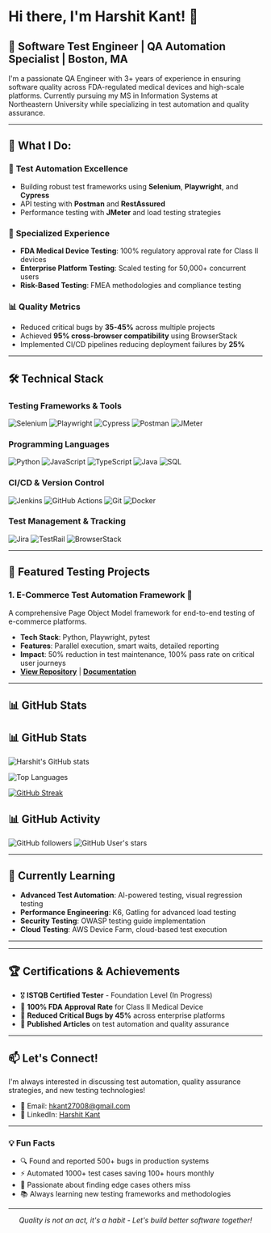 # Hi there, I'm Harshit Kant! 👋

## 🧪 Software Test Engineer | QA Automation Specialist | Boston, MA

I'm a passionate QA Engineer with 3+ years of experience in ensuring software quality across FDA-regulated medical devices and high-scale platforms. Currently pursuing my MS in Information Systems at Northeastern University while specializing in test automation and quality assurance.

---

## 🎯 What I Do:

### 🔬 **Test Automation Excellence**
- Building robust test frameworks using **Selenium**, **Playwright**, and **Cypress**
- API testing with **Postman** and **RestAssured**
- Performance testing with **JMeter** and load testing strategies

### 🏥 **Specialized Experience**
- **FDA Medical Device Testing**: 100% regulatory approval rate for Class II devices
- **Enterprise Platform Testing**: Scaled testing for 50,000+ concurrent users
- **Risk-Based Testing**: FMEA methodologies and compliance testing

### 📊 **Quality Metrics**
- Reduced critical bugs by **35-45%** across multiple projects
- Achieved **95% cross-browser compatibility** using BrowserStack
- Implemented CI/CD pipelines reducing deployment failures by **25%**

---

## 🛠️ Technical Stack

### **Testing Frameworks & Tools**
![Selenium](https://img.shields.io/badge/-Selenium-333333?style=flat&logo=selenium)
![Playwright](https://img.shields.io/badge/-Playwright-333333?style=flat&logo=playwright)
![Cypress](https://img.shields.io/badge/-Cypress-333333?style=flat&logo=cypress)
![Postman](https://img.shields.io/badge/-Postman-333333?style=flat&logo=postman)
![JMeter](https://img.shields.io/badge/-JMeter-333333?style=flat&logo=apache)

### **Programming Languages**
![Python](https://img.shields.io/badge/-Python-333333?style=flat&logo=python)
![JavaScript](https://img.shields.io/badge/-JavaScript-333333?style=flat&logo=javascript)
![TypeScript](https://img.shields.io/badge/-TypeScript-333333?style=flat&logo=typescript)
![Java](https://img.shields.io/badge/-Java-333333?style=flat&logo=java)
![SQL](https://img.shields.io/badge/-SQL-333333?style=flat&logo=postgresql)

### **CI/CD & Version Control**
![Jenkins](https://img.shields.io/badge/-Jenkins-333333?style=flat&logo=jenkins)
![GitHub Actions](https://img.shields.io/badge/-GitHub%20Actions-333333?style=flat&logo=github-actions)
![Git](https://img.shields.io/badge/-Git-333333?style=flat&logo=git)
![Docker](https://img.shields.io/badge/-Docker-333333?style=flat&logo=docker)

### **Test Management & Tracking**
![Jira](https://img.shields.io/badge/-Jira-333333?style=flat&logo=jira)
![TestRail](https://img.shields.io/badge/-TestRail-333333?style=flat)
![BrowserStack](https://img.shields.io/badge/-BrowserStack-333333?style=flat)

---

## 🚀 Featured Testing Projects

### 1. **E-Commerce Test Automation Framework** 🛒
A comprehensive Page Object Model framework for end-to-end testing of e-commerce platforms.
- **Tech Stack**: Python, Playwright, pytest
- **Features**: Parallel execution, smart waits, detailed reporting
- **Impact**: 50% reduction in test maintenance, 100% pass rate on critical user journeys
- [**View Repository**]([https://github.com/hkant27008/ecommerce-test-framework](https://github.com/hkant27008/amazon-test-intelligence)) | [**Documentation**](link-to-docs)

---

## 📊 GitHub Stats
## 📊 GitHub Stats

![Harshit's GitHub stats](https://github-readme-stats.vercel.app/api?username=hkant27008&show_icons=true&theme=radical&include_all_commits=true)

![Top Languages](https://github-readme-stats.vercel.app/api/top-langs/?username=hkant27008&layout=compact&theme=radical)

[![GitHub Streak](https://streak-stats.demolab.com?user=hkant27008&theme=radical)](https://git.io/streak-stats)

## 📊 GitHub Activity

![GitHub followers](https://img.shields.io/github/followers/hkant27008?style=social)
![GitHub User's stars](https://img.shields.io/github/stars/hkant27008?style=social)

---

## 🌱 Currently Learning

- **Advanced Test Automation**: AI-powered testing, visual regression testing
- **Performance Engineering**: K6, Gatling for advanced load testing
- **Security Testing**: OWASP testing guide implementation
- **Cloud Testing**: AWS Device Farm, cloud-based test execution

---

---

## 🏆 Certifications & Achievements

- 🎖️ **ISTQB Certified Tester** - Foundation Level (In Progress)
- 🏅 **100% FDA Approval Rate** for Class II Medical Device
- 🥇 **Reduced Critical Bugs by 45%** across enterprise platforms
- 📜 **Published Articles** on test automation and quality assurance

---

## 📫 Let's Connect!

I'm always interested in discussing test automation, quality assurance strategies, and new testing technologies!

- 📧 Email: [hkant27008@gmail.com](mailto:hkant27008@gmail.com)
- 💼 LinkedIn: [Harshit Kant](https://www.linkedin.com/in/harshit-kant-hk)

---

### 💡 Fun Facts

- 🔍 Found and reported 500+ bugs in production systems
- ⚡ Automated 1000+ test cases saving 100+ hours monthly
- 🎯 Passionate about finding edge cases others miss
- 📚 Always learning new testing frameworks and methodologies

---

<p align="center">
  <i>Quality is not an act, it's a habit - Let's build better software together!</i>
</p>
